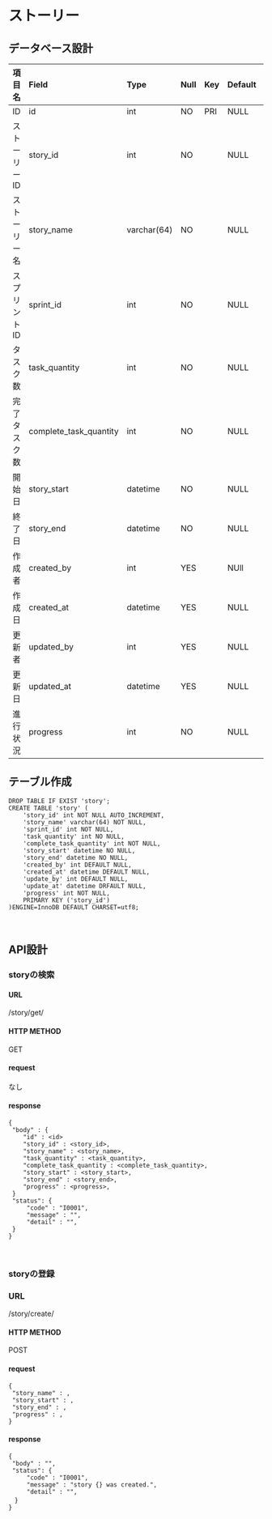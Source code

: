# ストーリー  

## データベース設計

項目名|Field|Type|Null|Key|Default|Extra|
|:--|:--|:--|:--|:--|:--|:--|
|ID|id|int|NO|PRI|NULL|auto_increment|
|ストーリーID|story_id|int|NO||NULL||
|ストーリー名|story_name|varchar(64)|NO||NULL||
|スプリントID|sprint_id|int|NO||NULL||
|タスク数|task_quantity|int|NO||NULL||
|完了タスク数|complete_task_quantity|int|NO||NULL||
|開始日|story_start|datetime|NO||NULL||
|終了日|story_end|datetime|NO||NULL||
|作成者|created_by|int|YES||NUll||
|作成日|created_at|datetime|YES||NULL||
|更新者|updated_by|int|YES||NULL||
|更新日|updated_at|datetime|YES||NULL||
|進行状況|progress|int|NO||NULL|0=未着手 1=進行中 2=完了|


## テーブル作成
```
DROP TABLE IF EXIST 'story';  
CREATE TABLE 'story' (  
    'story_id' int NOT NULL AUTO_INCREMENT,  
    'story_name' varchar(64) NOT NULL,  
    'sprint_id' int NOT NULL,  
    'task_quantity' int NO NULL,  
    'complete_task_quantity' int NOT NULL,  
    'story_start' datetime NO NULL,  
    'story_end' datetime NO NULL,  
    'created_by' int DEFAULT NULL,  
    'created_at' datetime DEFAULT NULL,  
    'update_by' int DEFAULT NULL,  
    'update_at' datetime DRFAULT NULL,  
    'progress' int NOT NULL,  
    PRIMARY KEY ('story_id')  
)ENGINE=InnoDB DEFAULT CHARSET=utf8;  
```
<br>

## API設計

### storyの検索  

#### URL   
 /story/get/  

#### HTTP METHOD  
GET

#### request  
なし  


#### response  
```
{
 "body" : {  
    "id" : <id>
    "story_id" : <story_id>,  
    "story_name" : <story_name>,
    "task_quantity" : <task_quantity>,
    "complete_task_quantity : <complete_task_quantity>,
    "story_start" : <story_start>,
    "story_end" : <story_end>,
    "progress" : <progress>,
 }
 "status": {
     "code" : "I0001",
     "message" : "",
     "detail" : "",
 }
}
```  
<br>

### storyの登録  

### URL  
/story/create/  

#### HTTP METHOD  
POST  

#### request
```
{ 
 "story_name" : ,
 "story_start" : ,
 "story_end" : ,
 "progress" : ,  
}
```  


#### response  
```
{
 "body" : "",
 "status": {
     "code" : "I0001",
     "message" : "story {} was created.",
     "detail" : "",
　}
}
```





